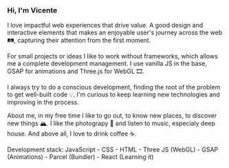 ### Hi, I'm Vicente

I love impactful web experiences that drive value. A good design and interactive elements that makes an enjoyable user's journey across the web 🛤, capturing their attention from the first moment.

For small projects or ideas I like to work without frameworks, which allows me a complete development management. I use vanilla JS in the base, GSAP for animations and Three.js for WebGL 🎞.

I always try to do a conscious development, finding the root of the problem to get well-built code 💡. I'm curious to keep learning new technologies and improving in the process.

About me, in my free time I like to go out, to know new places, to discover new things 🏔. I like the photograpy 📸 and listen to music, especialy deep house. And above all, I love to drink coffee ☕. 

Development stack: JavaScript - CSS - HTML - Three JS (WebGL) - GSAP (Animations) - Parcel (Bundler) - React (Learning it)













<!--
**vicente-astorga/vicente-astorga** is a ✨ _special_ ✨ repository because its `README.md` (this file) appears on your GitHub profile.

Here are some ideas to get you started:

- 🔭 I’m currently working on ...
- 🌱 I’m currently learning ...
- 👯 I’m looking to collaborate on ...
- 🤔 I’m looking for help with ...
- 💬 Ask me about ...
- 📫 How to reach me: ...
- 😄 Pronouns: ...
- ⚡ Fun fact: ...
-->

